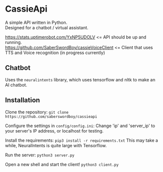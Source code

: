 # CassieApi

A simple API written in Python.  
Designed for a chatbot / virtual assistant. 

https://stats.uptimerobot.com/YxNP5UDOLV <= API should be up and running.  
https://github.com/SaberSwordBoy/cassieVoiceClient <= Client that uses TTS and Voice recognition (in progress currently)

## Chatbot

Uses the `neuralintents` library, which uses tensorflow and nltk to make an AI chatbot. 

## Installation

Clone the repository: `git clone https://github.com/saberswordboy/cassieapi`  

Configure the settings in `config/config.ini`: Change 'ip' and 'server_ip' to your server's IP address, or localhost for testing.  

Install the requirements: `pip3 install -r requirements.txt` This may take a while, NeuralIntents is quite large with Tensorflow.  

Run the server: `python3 server.py`

Open a new shell and start the client! `python3 client.py`
